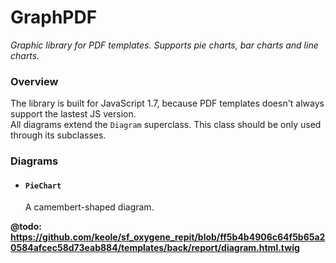 # GraphPDF

*Graphic library for PDF templates. Supports pie charts, bar charts and line charts.*

### Overview

The library is built for JavaScript 1.7, because PDF templates doesn't always support the lastest JS version.  
All diagrams extend the `Diagram` superclass. This class should be only used through its subclasses.

### Diagrams

- #### `PieChart`
  A camembert-shaped diagram.

**@todo: <https://github.com/keole/sf_oxygene_repit/blob/ff5b4b4906c64f5b65a20584afcec58d73eab884/templates/back/report/diagram.html.twig>**